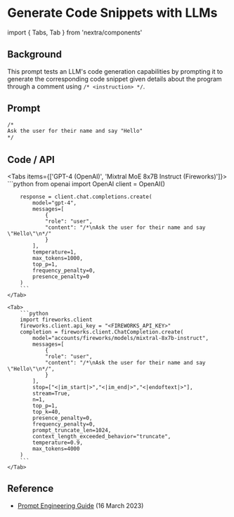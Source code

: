 # Generate Code Snippets with LLMs

import { Tabs, Tab } from 'nextra/components'

## Background

This prompt tests an LLM's code generation capabilities by prompting it to generate the corresponding code snippet given details about the program through a comment using `/* <instruction> */`.

## Prompt

```markdown
/*
Ask the user for their name and say "Hello"
*/
```

## Code / API

<Tabs items={['GPT-4 (OpenAI)', 'Mixtral MoE 8x7B Instruct (Fireworks)']}>
    <Tab>
        ```python
        from openai import OpenAI
        client = OpenAI()

        response = client.chat.completions.create(
            model="gpt-4",
            messages=[
                {
                "role": "user",
                "content": "/*\nAsk the user for their name and say \"Hello\"\n*/"
                }
            ],
            temperature=1,
            max_tokens=1000,
            top_p=1,
            frequency_penalty=0,
            presence_penalty=0
        )
        ```
    </Tab>

    <Tab>
        ```python
        import fireworks.client
        fireworks.client.api_key = "<FIREWORKS_API_KEY>"
        completion = fireworks.client.ChatCompletion.create(
            model="accounts/fireworks/models/mixtral-8x7b-instruct",
            messages=[
                {
                "role": "user",
                "content": "/*\nAsk the user for their name and say \"Hello\"\n*/",
                }
            ],
            stop=["<|im_start|>","<|im_end|>","<|endoftext|>"],
            stream=True,
            n=1,
            top_p=1,
            top_k=40,
            presence_penalty=0,
            frequency_penalty=0,
            prompt_truncate_len=1024,
            context_length_exceeded_behavior="truncate",
            temperature=0.9,
            max_tokens=4000
        )
        ```
    </Tab>
</Tabs>

## Reference

- [Prompt Engineering Guide](https://www.promptingguide.ai/introduction/examples#code-generation) (16 March 2023)
